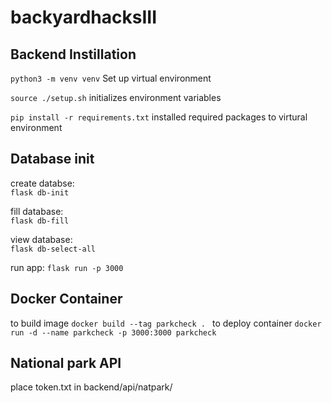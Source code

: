 # backyardhacksIII

## Backend Instillation

`python3 -m venv venv` Set up virtual environment

`source ./setup.sh` initializes environment variables

`pip install -r requirements.txt` installed required packages to virtural environment

## Database init

create databse:  
`flask db-init`

fill database:  
`flask db-fill`

view database:  
`flask db-select-all`

run app:
`flask run -p 3000`

## Docker Container
to build image
`docker build --tag parkcheck . `
to deploy container
`docker run -d --name parkcheck -p 3000:3000 parkcheck`


## National park API
place token.txt in backend/api/natpark/